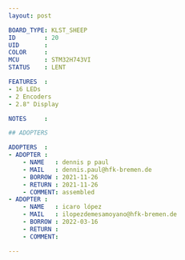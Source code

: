 ```yaml
---
layout: post

BOARD_TYPE: KLST_SHEEP
ID        : 20
UID       : 
COLOR     : 
MCU       : STM32H743VI
STATUS    : LENT

FEATURES  :
- 16 LEDs
- 2 Encoders
- 2.8" Display

NOTES     :

## ADOPTERS

ADOPTERS  :
- ADOPTER :
    - NAME   : dennis p paul
    - MAIL   : dennis.paul@hfk-bremen.de
    - BORROW : 2021-11-26
    - RETURN : 2021-11-26
    - COMMENT: assembled
- ADOPTER :
    - NAME   : icaro lópez
    - MAIL   : ilopezdemesamoyano@hfk-bremen.de
    - BORROW : 2022-03-16
    - RETURN : 
    - COMMENT: 

---
```

